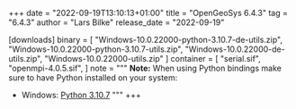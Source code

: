 +++
date = "2022-09-19T13:10:13+01:00"
title = "OpenGeoSys 6.4.3"
tag = "6.4.3"
author = "Lars Bilke"
release_date = "2022-09-19"

[downloads]
binary = [
    "Windows-10.0.22000-python-3.10.7-de-utils.zip",
    "Windows-10.0.22000-python-3.10.7-utils.zip",
    "Windows-10.0.22000-de-utils.zip",
    "Windows-10.0.22000-utils.zip"
]
container = [
    "serial.sif",
    "openmpi-4.0.5.sif",
]
note = """
**Note:** When using Python bindings make sure to have Python installed on your system:

- Windows: [Python 3.10.7](https://www.python.org/ftp/python/3.10.7/python-3.10.7-amd64.exe)
"""
+++
